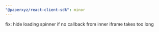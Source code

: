 ```yaml
---
"@paperxyz/react-client-sdk": minor
---
```


fix: hide loading spinner if no callback from inner iframe takes too long
